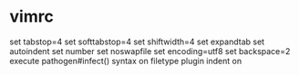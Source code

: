 # vimrc
set tabstop=4
set softtabstop=4
set shiftwidth=4
set expandtab
set autoindent
set number
set noswapfile
set encoding=utf8
set backspace=2
execute pathogen#infect()
syntax on
filetype plugin indent on
